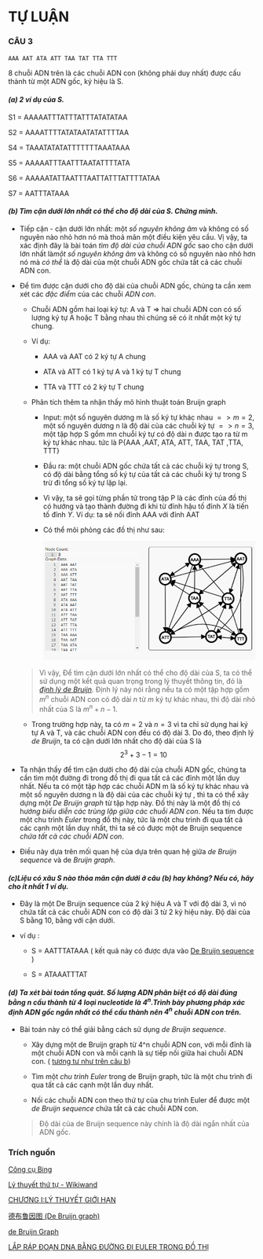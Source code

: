 <script type="text/javascript" src="http://cdn.mathjax.org/mathjax/latest/MathJax.js?config=TeX-AMS-MML_HTMLorMML"></script>

<script type="text/x-mathjax-config">MathJax.Hub.Config({ tex2jax: {inlineMath: [['$', '$']]}, messageStyle: "none" });</script>

# **TỰ LUẬN**

### **CÂU 3** 

    AAA AAT ATA ATT TAA TAT TTA TTT
8 chuỗi ADN trên là các chuỗi ADN con (không phải duy nhất) được cấu thành từ một ADN gốc, ký hiệu là S.

#### *(a) 2 ví dụ của S.*

S1 = AAAAATTTATTTATTTATATATAA

S2 = AAAATTTTATATAATATATTTTAA

S4 = TAAATATATATTTTTTTAAATAAA

S5 = AAAAATTTAATTTAATATTTTATA

S6 = AAAAATATTAATTTAATTATTTATTTTATAA

S7 = AATTTATAAA

#### *(b) Tìm cận dưới lớn nhất có thể cho độ dài của S. Chứng minh.*

- Tiếp cận - cận dưới lớn nhất: một *số nguyên không âm* và không có số nguyên nào nhỏ hơn nó mà thoả mãn một điều kiện yêu cầu. Vị vậy, ta xác định đây là bài toán *tìm độ dài của chuỗi ADN gốc* sao cho cận dưới lớn nhất là*một số nguyên không âm* và không có số nguyên nào nhỏ hơn nó mà *có thể* là độ dài của một chuỗi ADN gốc chứa tất cả các chuỗi ADN con.

- Để tìm được cận dưới cho độ dài của chuỗi ADN gốc, chúng ta cần xem xét các *đặc điểm* của các chuỗi *ADN con*. 
    + Chuỗi ADN gồm hai loại ký tự: A và T => hai chuỗi ADN con có số lượng ký tự A hoặc T bằng nhau thì chúng sẽ có ít nhất một ký tự chung.
    + Ví dụ: 
        
        - AAA và AAT có 2 ký tự A chung
        
        - ATA và ATT có 1 ký tự A và 1 ký tự T chung
        
        - TTA và TTT có 2 ký tự T chung

    + Phân tích thêm ta nhận thấy mô hình thuật toán Bruijn graph

        - Input: một số nguyên dương m là số ký tự khác nhau $=> m = 2$, một số nguyên dương n là độ dài của các chuỗi ký tự $=> n = 3$, một tập hợp S gồm mn chuỗi ký tự có độ dài n được tạo ra từ m ký tự khác nhau. tức là P{AAA ,AAT, ATA, ATT, TAA, TAT ,TTA, TTT}

        - Đầu ra: một chuỗi ADN gốc chứa tất cả các chuỗi ký tự trong S, có độ dài bằng tổng số ký tự của tất cả các chuỗi ký tự trong S trừ đi tổng số ký tự lặp lại.

        - Vì vậy, ta sẽ gọi từng phần tử trong tập P là các đỉnh của đồ thị có hướng và tạo thành đường đi khi từ đỉnh hậu tố đỉnh $X$ là tiến tố đỉnh $Y$. Ví dụ: ta sẽ nối đỉnh AAA với đỉnh AAT 
        
        - Có thể môi phỏng các đồ thị như sau:
        
            ![Alt text](image-2.png)

    >Vì vậy, Để tìm cận dưới lớn nhất có thể cho độ dài của S, ta có thể sử dụng một kết quả quan trọng trong lý thuyết thông tin, đó là [*định lý de Bruijn*](https://en.wikipedia.org/wiki/De_Bruijn_sequence). Định lý này nói rằng nếu ta có một tập hợp gồm $m^n$ chuỗi ADN con có độ dài $n$ từ $m$ ký tự khác nhau, thì độ dài nhỏ nhất của S là $m^n+n−1$.
    
    + Trong trường hợp này, ta có $m = 2$ và $n = 3$ vì ta chỉ sử dụng hai ký tự A và T, và các chuỗi ADN con đều có độ dài 3. Do đó, theo định lý *de Bruijn*, ta có cận dưới lớn nhất cho độ dài của S là $$2^3+3−1=10$$

- Ta nhận thấy để tìm cận dưới cho độ dài của chuỗi ADN gốc, chúng ta cần tìm một đường đi trong đồ thị đi qua tất cả các đỉnh một lần duy nhất. Nếu ta có một tập hợp các chuỗi ADN m là số ký tự khác nhau và một số nguyên dương n là độ dài của các chuỗi ký tự , thì ta có thể xây dựng một *De Bruijn graph* từ tập hợp này. Đồ thị này là một đồ thị có h*ướng biểu diễn các trùng lặp giữa các chuỗi ADN con*. Nếu ta tìm được một chu trình *Euler* trong đồ thị này, tức là một chu trình đi qua tất cả các cạnh một lần duy nhất, thì ta sẽ có được một de Bruijn sequence *chứa tất cả các chuỗi ADN con*.

- Điều này dựa trên mối quan hệ của dựa trên quan hệ giữa *de Bruijn sequence* và de *Bruijn graph*.

#### *(c)Liệu có xâu S nào thỏa mãn cận dưới ở câu (b) hay không? Nếu có, hãy cho ít nhất 1 ví dụ.*

- Đây là một De Bruijn sequence của 2 ký hiệu A và T với độ dài 3, vì nó chứa tất cả các chuỗi ADN con có độ dài 3 từ 2 ký hiệu này. Độ dài của S bằng 10, bằng với cận dưới.

- ví dụ : 
    
    - S = AATTTATAAA ( kết quả này có được dựa vào [De Bruijn sequence](https://www.geeksforgeeks.org/de-bruijn-sequence-set-1/) )
    
    - S = ATAAATTTAT

#### *(d) Ta xét bài toán tổng quát. Số lượng ADN phân biệt có độ dài đúng bằng $n$ cấu thành từ 4 loại nucleotide là $4^n$.Trình bày phương pháp xác định ADN gốc ngắn nhất có thể cấu thành nên $4^n$ chuỗi ADN con trên.*

- Bài toán này có thể giải bằng cách sử dụng *de Bruijn sequence*.

    - Xây dựng một de Bruijn graph từ 4^n chuỗi ADN con, với mỗi đỉnh là một chuỗi ADN con và mỗi cạnh là sự tiếp nối giữa hai chuỗi ADN con. ( [tương tư như trên câu b](#b-tìm-cận-dưới-lớn-nhất-có-thể-cho-độ-dài-của-s-chứng-minh))
    
    - Tìm một *chu trình Euler* trong de Bruijn graph, tức là một chu trình đi qua tất cả các cạnh một lần duy nhất.

    - Nối các chuỗi ADN con theo thứ tự của chu trình Euler để được một *de Bruijn sequence* chứa tất cả các chuỗi ADN con.
    
    >Độ dài của de Bruijn sequence này chính là độ dài ngắn nhất của ADN gốc.

### **Trích nguồn**

[Công cụ Bing](https://www.bing.com/search?form=MY0291&OCID=MY0291&q=Bing+AI&showconv=1&ntref=1)

[Lý thuyết thứ tự - Wikiwand](https://www.wikiwand.com/vi/L%C3%BD_thuy%E1%BA%BFt_th%E1%BB%A9_t%E1%BB%B1)

[CHƯƠNG I:LÝ THUYẾT GIỚI HẠN](https://bing.com/search?q=%c4%91%e1%bb%8bnh+ngh%c4%a9a+c%e1%ba%adn+d%c6%b0%e1%bb%9bi+l%e1%bb%9bn+nh%e1%ba%a5t)

[德布鲁因图 (De Bruijn graph)](https://www.jianshu.com/p/147c45f90f0c)

[de Bruijn Graph](https://mathworld.wolfram.com/deBruijnGraph.html)

[LẮP RÁP ĐOẠN DNA BẰNG ĐƯỜNG ĐI EULER TRONG ĐỒ THỊ](https://www.facebook.com/pima.vn/posts/pfbid033RWcXL1TZWn2piXmLHHqm3gtuWWrjXZe7AyRVSBK9sAPbU8YPnsAtKUTjRt9MEEHl)